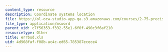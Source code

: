 ```yaml
---
content_type: resource
description: Coordinate systems location
file: https://ol-ocw-studio-app-qa.s3.amazonaws.com/courses/2-75-precision-machine-design-fall-2001/4d968faff08bac4ced65785387ecece4_errbud.xls
file_type: application/msword
parent_uid: c7f56353-f332-55e1-6f0f-490c3f6af210
resourcetype: Other
title: errbud.xls
uid: 4d968faf-f08b-ac4c-ed65-785387ecece4
---
```

